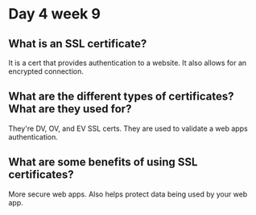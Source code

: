 # Day 4 week 9

## What is an SSL certificate?
It is a cert that provides authentication to a website. It also allows for an encrypted connection.

## What are the different types of certificates? What are they used for?
They're DV, OV, and EV SSL certs. They are used to validate a web apps authentication.

## What are some benefits of using SSL certificates?
More secure web apps. Also helps protect data being used by your web app.